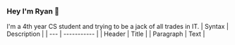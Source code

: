 ### Hey I'm Ryan 👋

<!--
**RyanHJohnston/RyanHJohnston** is a ✨ _special_ ✨ repository because its `README.md` (this file) appears on your GitHub profile.

Here are some ideas to get you started:

- 🔭 I’m currently working on ...
- 🌱 I’m currently learning ...
- 👯 I’m looking to collaborate on ...
- 🤔 I’m looking for help with ...
- 💬 Ask me about ...
- 📫 How to reach me: ...
- 😄 Pronouns: ...
- ⚡ Fun fact: ...
--!>
I'm a 4th year CS student and trying to be a jack of all trades in IT. 
| Syntax | Description |
| --- | ----------- |
| Header | Title |
| Paragraph | Text |


